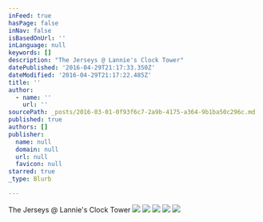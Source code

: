 ```yaml
---
inFeed: true
hasPage: false
inNav: false
isBasedOnUrl: ''
inLanguage: null
keywords: []
description: "The Jerseys @ Lannie's Clock Tower"
datePublished: '2016-04-29T21:17:33.350Z'
dateModified: '2016-04-29T21:17:22.485Z'
title: ''
author:
  - name: ''
    url: ''
sourcePath: _posts/2016-03-01-0f93f6c7-2a9b-4175-a364-9b1ba50c296c.md
published: true
authors: []
publisher:
  name: null
  domain: null
  url: null
  favicon: null
starred: true
_type: Blurb

---
```

The Jerseys @ Lannie's Clock Tower
![](https://s3-us-west-2.amazonaws.com/the-grid-img/p/d2d7c553942dff7d79906609d0820fe1f6eca9d0.jpg)
![](https://s3-us-west-2.amazonaws.com/the-grid-img/p/803a0568da668daa764638e9a44cc8f669bf0fbc.jpg)
![](https://s3-us-west-2.amazonaws.com/the-grid-img/p/5a9c02c834e2022d31df6cc410499ab64984bc13.jpg)
![](https://s3-us-west-2.amazonaws.com/the-grid-img/p/7d8ef4e6c9b5381a0764fc6fcbe9e27f3b37dbda.jpg)
![](https://s3-us-west-2.amazonaws.com/the-grid-img/p/ea9d2f1a4541cd56f512d26ec7e8467c5594e2eb.jpg)